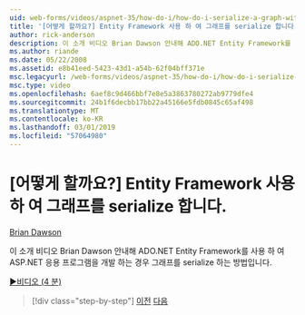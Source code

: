 ```yaml
---
uid: web-forms/videos/aspnet-35/how-do-i/how-do-i-serialize-a-graph-with-the-entity-framework
title: '[어떻게 할까요?] Entity Framework 사용 하 여 그래프를 serialize 합니다. | Microsoft Docs'
author: rick-anderson
description: 이 소개 비디오 Brian Dawson 안내해 ADO.NET Entity Framework를 사용 하 여 ASP.NET 응용 프로그램을 개발 하는 경우 그래프를 serialize 하는 방법입니다.
ms.author: riande
ms.date: 05/22/2008
ms.assetid: e8b41eed-5423-43d1-a54b-62f04bff371e
msc.legacyurl: /web-forms/videos/aspnet-35/how-do-i/how-do-i-serialize-a-graph-with-the-entity-framework
msc.type: video
ms.openlocfilehash: 6aef8c9d466bbf7e8e5a3863780272ab9779dfe4
ms.sourcegitcommit: 24b1f6decbb17bb22a45166e5fdb0845c65af498
ms.translationtype: MT
ms.contentlocale: ko-KR
ms.lasthandoff: 03/01/2019
ms.locfileid: "57064980"
---
```

<a name="how-do-i-serialize-a-graph-with-the-entity-framework"></a>[어떻게 할까요?] Entity Framework 사용 하 여 그래프를 serialize 합니다.
====================
[Brian Dawson](https://twitter.com/briandawson)

이 소개 비디오 Brian Dawson 안내해 ADO.NET Entity Framework를 사용 하 여 ASP.NET 응용 프로그램을 개발 하는 경우 그래프를 serialize 하는 방법입니다.

[&#9654;비디오 (4 분)](https://channel9.msdn.com/Blogs/ASP-NET-Site-Videos/how-do-i-serialize-a-graph-with-the-entity-framework)

> [!div class="step-by-step"]
> [이전](how-do-i-use-the-new-entity-data-source.md)
> [다음](how-do-i-use-msbuild-to-automate-the-aspnet-compiler-and-merge-utilities.md)
